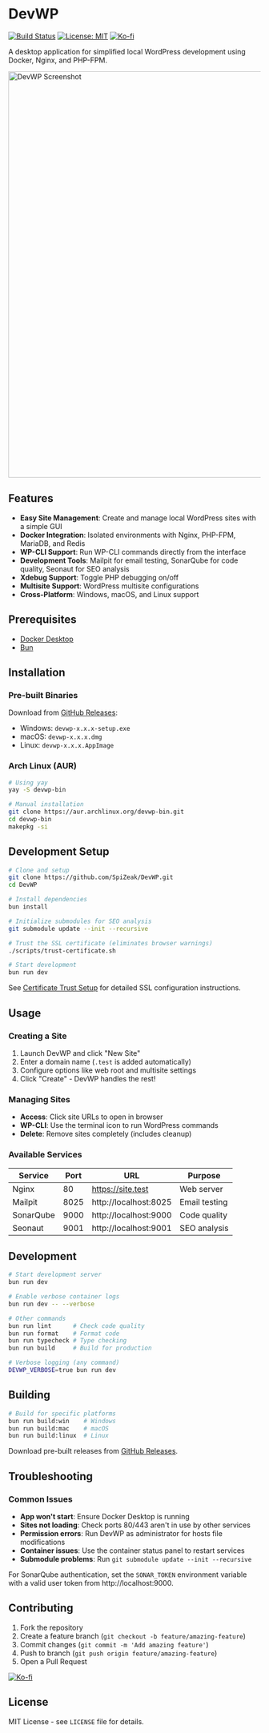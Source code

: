 # DevWP

[![Build Status](https://github.com/SpiZeak/DevWP/actions/workflows/release.yml/badge.svg)](https://github.com/SpiZeak/DevWP/actions/workflows/release.yml)
[![License: MIT](https://img.shields.io/badge/License-MIT-yellow.svg)](https://opensource.org/licenses/MIT)
[![Ko-fi](https://ko-fi.com/img/githubbutton_sm.svg)](https://ko-fi.com/SpiZeak)

A desktop application for simplified local WordPress development using Docker, Nginx, and PHP-FPM.

<img width="1195" height="812" alt="DevWP Screenshot" src="https://github.com/user-attachments/assets/ad1c8b77-ee54-4d7e-b209-d2593af8a14f" />

## Features

- **Easy Site Management**: Create and manage local WordPress sites with a simple GUI
- **Docker Integration**: Isolated environments with Nginx, PHP-FPM, MariaDB, and Redis
- **WP-CLI Support**: Run WP-CLI commands directly from the interface
- **Development Tools**: Mailpit for email testing, SonarQube for code quality, Seonaut for SEO analysis
- **Xdebug Support**: Toggle PHP debugging on/off
- **Multisite Support**: WordPress multisite configurations
- **Cross-Platform**: Windows, macOS, and Linux support

## Prerequisites

- [Docker Desktop](https://www.docker.com/products/docker-desktop/)
- [Bun](https://bun.sh/)

## Installation

### Pre-built Binaries

Download from [GitHub Releases](https://github.com/SpiZeak/DevWP/releases):

- Windows: `devwp-x.x.x-setup.exe`
- macOS: `devwp-x.x.x.dmg`
- Linux: `devwp-x.x.x.AppImage`

### Arch Linux (AUR)

```bash
# Using yay
yay -S devwp-bin

# Manual installation
git clone https://aur.archlinux.org/devwp-bin.git
cd devwp-bin
makepkg -si
```

## Development Setup

```bash
# Clone and setup
git clone https://github.com/SpiZeak/DevWP.git
cd DevWP

# Install dependencies
bun install

# Initialize submodules for SEO analysis
git submodule update --init --recursive

# Trust the SSL certificate (eliminates browser warnings)
./scripts/trust-certificate.sh

# Start development
bun run dev
```

See [Certificate Trust Setup](docs/certificate-trust-setup.md) for detailed SSL configuration instructions.

## Usage

### Creating a Site

1. Launch DevWP and click "New Site"
2. Enter a domain name (`.test` is added automatically)
3. Configure options like web root and multisite settings
4. Click "Create" - DevWP handles the rest!

### Managing Sites

- **Access**: Click site URLs to open in browser
- **WP-CLI**: Use the terminal icon to run WordPress commands
- **Delete**: Remove sites completely (includes cleanup)

### Available Services

| Service   | Port | URL                   | Purpose       |
| --------- | ---- | --------------------- | ------------- |
| Nginx     | 80   | https://site.test     | Web server    |
| Mailpit   | 8025 | http://localhost:8025 | Email testing |
| SonarQube | 9000 | http://localhost:9000 | Code quality  |
| Seonaut   | 9001 | http://localhost:9001 | SEO analysis  |

## Development

```bash
# Start development server
bun run dev

# Enable verbose container logs
bun run dev -- --verbose

# Other commands
bun run lint      # Check code quality
bun run format    # Format code
bun run typecheck # Type checking
bun run build     # Build for production

# Verbose logging (any command)
DEVWP_VERBOSE=true bun run dev
```

## Building

```bash
# Build for specific platforms
bun run build:win    # Windows
bun run build:mac    # macOS
bun run build:linux  # Linux
```

Download pre-built releases from [GitHub Releases](https://github.com/SpiZeak/DevWP/releases).

## Troubleshooting

### Common Issues

- **App won't start**: Ensure Docker Desktop is running
- **Sites not loading**: Check ports 80/443 aren't in use by other services
- **Permission errors**: Run DevWP as administrator for hosts file modifications
- **Container issues**: Use the container status panel to restart services
- **Submodule problems**: Run `git submodule update --init --recursive`

For SonarQube authentication, set the `SONAR_TOKEN` environment variable with a valid user token from http://localhost:9000.

## Contributing

1. Fork the repository
2. Create a feature branch (`git checkout -b feature/amazing-feature`)
3. Commit changes (`git commit -m 'Add amazing feature'`)
4. Push to branch (`git push origin feature/amazing-feature`)
5. Open a Pull Request

[![Ko-fi](https://ko-fi.com/img/githubbutton_sm.svg)](https://ko-fi.com/SpiZeak)

## License

MIT License - see `LICENSE` file for details.
